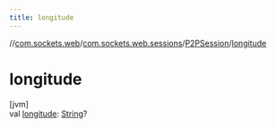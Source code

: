 ```yaml
---
title: longitude
---
```

//[com.sockets.web](../../../index.html)/[com.sockets.web.sessions](../index.html)/[P2PSession](index.html)/[longitude](longitude.html)



# longitude



[jvm]\
val [longitude](longitude.html): [String](https://kotlinlang.org/api/latest/jvm/stdlib/kotlin/-string/index.html)?




